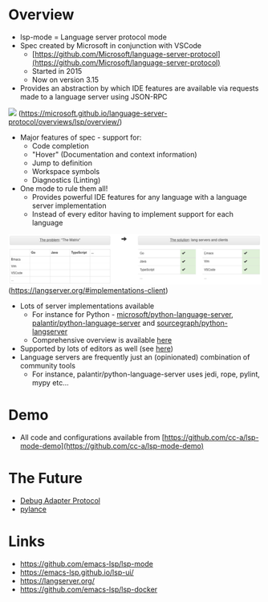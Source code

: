# Overview

- lsp-mode = Language server protocol mode
- Spec created by Microsoft in conjunction with VSCode
  - [https://github.com/Microsoft/language-server-protocol](https://github.com/Microsoft/language-server-protocol)
  - Started in 2015
  - Now on version 3.15
- Provides an abstraction by which IDE features are available via requests made
  to a language server using JSON-RPC

![](https://microsoft.github.io/language-server-protocol/overviews/lsp/img/language-server-sequence.png)
(https://microsoft.github.io/language-server-protocol/overviews/lsp/overview/)

- Major features of spec - support for:
  - Code completion
  - "Hover" (Documentation and context information)
  - Jump to definition
  - Workspace symbols
  - Diagnostics (Linting)
- One mode to rule them all!
  - Provides powerful IDE features for any language with a language server
    implementation
  - Instead of every editor having to implement support for each language

![](images/matrix.png)
(https://langserver.org/#implementations-client)

- Lots of server implementations available
  - For instance for Python -
    [microsoft/python-language-server](https://github.com/microsoft/python-language-server), 
    [palantir/python-language-server](https://github.com/palantir/python-language-server)
    and [sourcegraph/python-langserver](https://github.com/sourcegraph/python-langserver)
  - Comprehensive overview is available
    [here](https://langserver.org/#implementations-server) 
- Supported by lots of editors as well (see [here](https://langserver.org/#implementations-client))
- Language servers are frequently just an (opinionated) combination of community
  tools
  - For instance, palantir/python-language-server uses jedi, rope, pylint, mypy
    etc...

# Demo

- All code and configurations available from
  [https://github.com/cc-a/lsp-mode-demo](https://github.com/cc-a/lsp-mode-demo)


# The Future
- [Debug Adapter Protocol](https://microsoft.github.io/debug-adapter-protocol/)
- [pylance](https://github.com/microsoft/pylance-release)

# Links
- https://github.com/emacs-lsp/lsp-mode
- https://emacs-lsp.github.io/lsp-ui/
- https://langserver.org/
- https://github.com/emacs-lsp/lsp-docker
